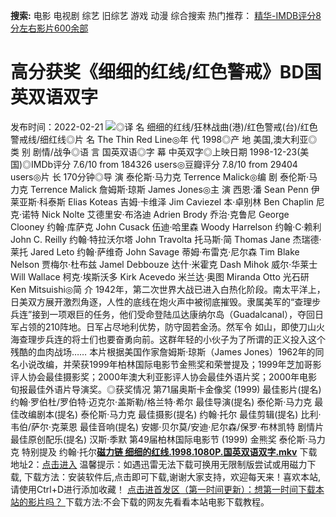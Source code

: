 **搜索:** 电影 电视剧 综艺 旧综艺 游戏 动漫 综合搜索 热门推荐： [精华-IMDB评分8分左右影片600余部](https://www.dytt8.com/html/gndy/jddy/20160320/50510.html)
# 高分获奖《细细的红线/红色警戒》BD国英双语双字
发布时间：2022-02-21 
![](https://img9.doubanio.com/view/photo/l_ratio_poster/public/p2511261922.jpg)◎译 名 细细的红线/狂林战曲(港)/红色警戒(台)/红色警戒线/细红线◎片 名 The Thin Red Line◎年 代 1998◎产 地 美国,澳大利亚◎类 别 剧情/战争◎语 言 国英双语◎字 幕 中英双字◎上映日期 1998-12-23(美国)◎IMDb评分 7.6/10 from 184326 users◎豆瓣评分 7.8/10 from 29404 users◎片 长 170分钟◎导 演 泰伦斯·马力克 Terrence Malick◎编 剧 泰伦斯·马力克 Terrence Malick 詹姆斯·琼斯 James Jones◎主 演 西恩·潘 Sean Penn 伊莱亚斯·科泰斯 Elias Koteas 吉姆·卡维泽 Jim Caviezel 本·卓别林 Ben Chaplin 尼克·诺特 Nick Nolte 艾德里安·布洛迪 Adrien Brody 乔治·克鲁尼 George Clooney 约翰·库萨克 John Cusack 伍迪·哈里森 Woody Harrelson 约翰·C·赖利 John C. Reilly 约翰·特拉沃尔塔 John Travolta 托马斯·简 Thomas Jane 杰瑞德·莱托 Jared Leto 约翰·萨维奇 John Savage 蒂姆·布雷克·尼尔森 Tim Blake Nelson 贾梅尔·杜布兹 Jamel Debbouze 达什·米霍克 Dash Mihok 威尔·华莱士 Will Wallace 柯克·埃斯沃多 Kirk Acevedo 米兰达·奥图 Miranda Otto 光石研 Ken Mitsuishi◎简 介 1942年，第二次世界大战已进入白热化阶段。南太平洋上，日美双方展开激烈角逐，人性的底线在炮火声中被彻底摧毁。隶属美军的“查理步兵连”接到一项艰巨的任务，他们受命登陆瓜达康纳尔岛（Guadalcanal），夺回日军占领的210阵地。日军占尽地利优势，防守固若金汤。然军令 如山，即使刀山火海查理步兵连的将士们也要奋勇向前。这群年轻的小伙子为了所谓的正义投入这个残酷的血肉战场…… 本片根据美国作家詹姆斯·琼斯（James Jones）1962年的同名小说改编，并荣获1999年柏林国际电影节金熊奖和荣誉提及；1999年芝加哥影评人协会最佳摄影奖；2000年澳大利亚影评人协会最佳外语片奖；2000年电影旬报最佳外语片导演奖。◎获奖情况 第71届奥斯卡金像奖 (1999) 最佳影片(提名) 约翰·罗伯杜/罗伯特·迈克尔·盖斯勒/格兰特·希尔 最佳导演(提名) 泰伦斯·马力克 最佳改编剧本(提名) 泰伦斯·马力克 最佳摄影(提名) 约翰·托尔 最佳剪辑(提名) 比利·韦伯/萨尔·克莱恩 最佳音响(提名) 安娜·贝尔莫/安迪·尼尔森/保罗·布林凯特 剧情片最佳原创配乐(提名) 汉斯·季默 第49届柏林国际电影节 (1999) 金熊奖 泰伦斯·马力克 特别提及 约翰·托尔[**磁力链 细细的红线.1998.1080P.国英双语双字.mkv**](magnet:?xt=urn:btih:c1e2afa46c6dbadb01558d9869e8066dc5c96abe&dn=%e9%98%b3%e5%85%89%e7%94%b5%e5%bd%b1www.ygdy8.com.%e7%bb%86%e7%bb%86%e7%9a%84%e7%ba%a2%e7%ba%bf.1998.1080P.%e5%9b%bd%e8%8b%b1%e5%8f%8c%e8%af%ad%e5%8f%8c%e5%ad%97.mkv&tr=udp%3a%2f%2ftracker.opentrackr.org%3a1337%2fannounce&tr=udp%3a%2f%2fexodus.desync.com%3a6969%2fannounce) 下载地址2：[点击进入](https://www.ygdy8.net/ "迅雷电影") 温馨提示：如遇迅雷无法下载可换用无限制版尝试或用磁力下载,  下载方法：安装软件后,点击即可下载,谢谢大家支持，欢迎每天来！喜欢本站,请使用Ctrl+D进行添加收藏！ [点击进首发区（第一时间更新）：想第一时间下载本站的影片吗？ ](https://www.ygdy8.net/)下载方法:不会下载的网友先看看本站电影下载教程。